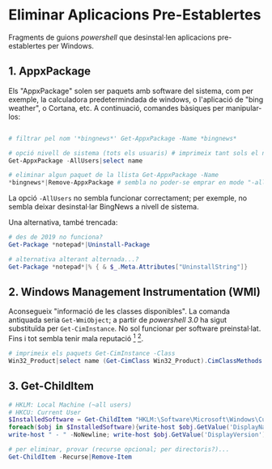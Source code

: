 
# Eliminar Aplicacions Pre-Establertes

Fragments de guions *powershell* que desinstal·len aplicacions pre-establertes
per Windows. 

## 1. AppxPackage

Els "AppxPackage" solen ser paquets amb software del sistema, com per exemple,
la calculadora predetermindada de windows, o l'aplicació de "bing weather", o
Cortana, etc. A continuació, comandes bàsiques per manipular-los:

```powershell # imprimeix els paquets Get-AppxPackage  

# filtrar pel nom '*bingnews*' Get-AppxPackage -Name *bingnews*  

# opció nivell de sistema (tots els usuaris) # imprimeix tant sols el nom dels paquets.  
Get-AppxPackage -AllUsers|select name

# eliminar algun paquet de la llista Get-AppxPackage -Name
*bingnews*|Remove-AppxPackage # sembla no poder-se emprar en mode "-allusers"
```

La opció `-AllUsers` no sembla funcionar correctament; per exemple, no sembla
deixar desinstal·lar BingNews a nivell de sistema. 

Una alternativa, també trencada:

```powershell
# des de 2019 no funciona?
Get-Package *notepad*|Uninstall-Package

# alternativa alterant alternada...?
Get-Package *notepad*|% { & $_.Meta.Attributes["UninstallString"]}
```

## 2. Windows Management Instrumentation (WMI)

Aconsegueix "informació de les classes disponibles". La comanda antiquada seria
`Get-WmiObject`; a partir de *powershell 3.0* ha sigut substituïda per
`Get-CimInstance`. No sol funcionar per software preinstal·lat. Fins i tot
sembla tenir mala reputació [<sup>1</sup>][win32p-bn] [<sup>2</sup>][win32p-so]. 

[win32p-bn]: <https://sdmsoftware.com/wmi/why-win32_product-is-bad-news/>
[win32p-so]: <https://stackoverflow.com/questions/66978090/get-wmiobject-uninstall-vs-get-ciminstance-uninstall>

```powershell 
# imprimeix els paquets Get-CimInstance -Class
Win32_Product|select name (Get-CimClass Win32_Product).CimClassMethods
```

## 3. Get-ChildItem

```powershell 
# HKLM: Local Machine (~all users)
# HKCU: Current User
$InstalledSoftware = Get-ChildItem "HKLM:\Software\Microsoft\Windows\CurrentVersion\Uninstall"
foreach($obj in $InstalledSoftware){write-host $obj.GetValue('DisplayName') -NoNewline; 
write-host " - " -NoNewline; write-host $obj.GetValue('DisplayVersion')}

# per eliminar, provar (recurse opcional; per directoris?)...
Get-ChildItem -Recurse|Remove-Item
```


